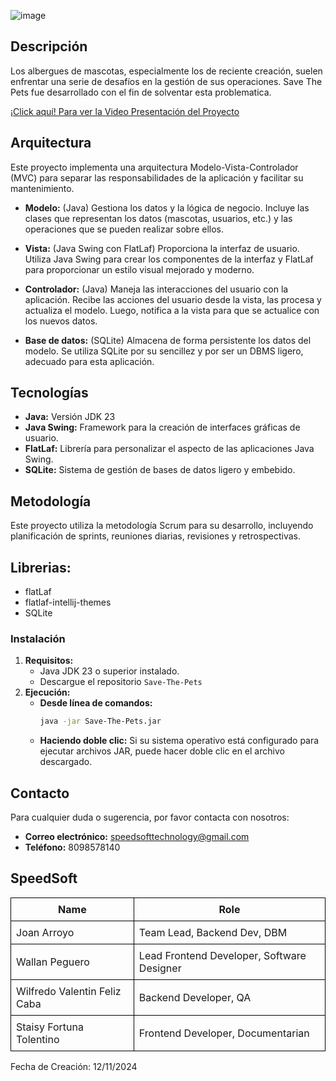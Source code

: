 ![image](https://github.com/user-attachments/assets/0c90f12c-e86f-4eac-8dd7-028a9640985c)

## Descripción
Los albergues de mascotas, especialmente los de reciente creación, suelen enfrentar una serie de desafíos en la gestión de sus operaciones. 
Save The Pets fue desarrollado con el fin de solventar esta problematica.

[¡Click aquí! Para ver la Video Presentación del Proyecto](https://youtu.be/cNphCFTH-1k)

## Arquitectura
Este proyecto implementa una arquitectura Modelo-Vista-Controlador (MVC) para separar las responsabilidades de la aplicación y facilitar su mantenimiento.

* **Modelo:** (Java)  Gestiona los datos y la lógica de negocio.  Incluye las clases que representan los datos (mascotas, usuarios, etc.) y las operaciones que se pueden realizar sobre ellos.
  
* **Vista:** (Java Swing con FlatLaf)  Proporciona la interfaz de usuario.  Utiliza Java Swing para crear los componentes de la interfaz y FlatLaf para proporcionar un estilo visual mejorado y moderno.
  
* **Controlador:** (Java)  Maneja las interacciones del usuario con la aplicación.  Recibe las acciones del usuario desde la vista, las procesa y actualiza el modelo.  Luego, notifica a la vista para que se actualice con los nuevos datos.
  
* **Base de datos:** (SQLite)  Almacena de forma persistente los datos del modelo.  Se utiliza SQLite por su sencillez y por ser un DBMS ligero, adecuado para esta aplicación.

## Tecnologías
* **Java:** Versión JDK 23
* **Java Swing:** Framework para la creación de interfaces gráficas de usuario.
* **FlatLaf:** Librería para personalizar el aspecto de las aplicaciones Java Swing.
* **SQLite:** Sistema de gestión de bases de datos ligero y embebido.

## Metodología
Este proyecto utiliza la metodología Scrum para su desarrollo, incluyendo planificación de sprints, reuniones diarias, revisiones y retrospectivas.

## Librerias:
- flatLaf
- flatlaf-intellij-themes
- SQLite

### Instalación
1. **Requisitos:**
   * Java JDK 23 o superior instalado.
   * Descargue el repositorio `Save-The-Pets`
2. **Ejecución:**
   * **Desde línea de comandos:**
     ```bash
     java -jar Save-The-Pets.jar
     ```
   * **Haciendo doble clic:**
     Si su sistema operativo está configurado para ejecutar archivos JAR, puede hacer doble clic en el archivo descargado. 

## Contacto
Para cualquier duda o sugerencia, por favor contacta con nosotros:
* **Correo electrónico:** speedsofttechnology@gmail.com
* **Teléfono:** 8098578140

## SpeedSoft 

<table style="width:100%; border-collapse: collapse;">
  <tr style="border: 1px solid black;">
    <th style="border: 1px solid black; padding: 8px;">Name</th>
    <th style="border: 1px solid black; padding: 8px;">Role</th>
  </tr>
  <tr style="border: 1px solid black;">
    <td style="border: 1px solid black; padding: 8px;">Joan Arroyo</td>
    <td style="border: 1px solid black; padding: 8px;">Team Lead, Backend Dev, DBM</td>
  </tr>
  <tr style="border: 1px solid black;">
    <td style="border: 1px solid black; padding: 8px;">Wallan Peguero</td>
    <td style="border: 1px solid black; padding: 8px;">Lead Frontend Developer, Software Designer</td>
  </tr>
  <tr style="border: 1px solid black;">
    <td style="border: 1px solid black; padding: 8px;">Wilfredo Valentin Feliz Caba</td>
    <td style="border: 1px solid black; padding: 8px;">Backend Developer, QA</td>
  </tr>
  <tr style="border: 1px solid black;">
    <td style="border: 1px solid black; padding: 8px;">Staisy Fortuna Tolentino</td>
    <td style="border: 1px solid black; padding: 8px;">Frontend Developer, Documentarian</td>
  </tr>
</table>

Fecha de Creación: 12/11/2024 
